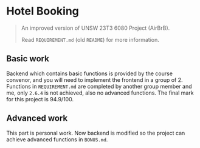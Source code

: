 # Hotel Booking

> An improved version of UNSW 23T3 6080 Project (AirBrB).
>
> Read `REQUIREMENT.md` (old `README`) for more information.

## Basic work

Backend which contains basic functions is provided by the course convenor, and you will need to implement the frontend
in a group of 2. Functions in `REQUIREMENT.md` are completed by another group member and me, only `2.6.4` is not
achieved, also no advanced functions. The final mark for this project is 94.9/100.

## Advanced work

This part is personal work. Now backend is modified so the project can achieve advanced functions in `BONUS.md`. 